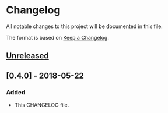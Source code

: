 # Changelog
All notable changes to this project will be documented in this file.

The format is based on [Keep a Changelog](http://keepachangelog.com/en/1.0.0/).

## [Unreleased]

## [0.4.0] - 2018-05-22
### Added
- This CHANGELOG file.

[Unreleased]: https://github.com/WaveHack/OpenDominion/compare/0.4.0...HEAD
